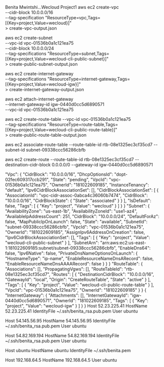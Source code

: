 Benita Mwintshi...Wecloud Project1
aws ec2 create-vpc \
    --cidr-block 10.0.0.0/16 \
    --tag-specification "ResourceType=vpc,Tags=[{Key=project,Value=wecloud}]" \
    > create-vpc-output.json

 aws ec2 create-subnet \
    --vpc-id vpc-01536b0a1c121ea75 \
    --cidr-block 10.0.0.0/24 \
    --tag-specifications "ResourceType=subnet,Tags=[{Key=project,Value=wecloud-cli-public-subnet}]" \
    > create-public-subnet-output.json 

aws ec2 create-internet-gateway \
    --tag-specifications "ResourceType=internet-gateway,Tags=[{Key=project,Value=wecloud-igw}]" \
    > create-internet-gateway-output.json

aws ec2 attach-internet-gateway \
    --internet-gateway-id igw-0440d0cc5d6890571 \
    --vpc-id vpc-01536b0a1c121ea75


aws ec2 create-route-table --vpc-id vpc-01536b0a1c121ea75 \
 --tag-specifications "ResourceType=route-table,Tags=[{Key=project,Value=wecloud-cli-public-route-table}]" \
    > create-public-route-table-output.json 

 aws ec2 associate-route-table --route-table-id rtb-08e1325ec3cf35cd7 --subnet-id subnet-09338ccc56286cbfb   

 aws ec2 create-route --route-table-id rtb-08e1325ec3cf35cd7 --destination-cidr-block 0.0.0.0/0 --gateway-id igw-0440d0cc5d6890571

"Vpc": {
        "CidrBlock": "10.0.0.0/16",
        "DhcpOptionsId": "dopt-02fec609317ccb291",
        "State": "pending",
        "VpcId": "vpc-01536b0a1c121ea75",
        "OwnerId": "181022609185",
        "InstanceTenancy": "default",
        "Ipv6CidrBlockAssociationSet": [],
        "CidrBlockAssociationSet": [
            {
                "AssociationId": "vpc-cidr-assoc-0abca4c36060b7474",
                "CidrBlock": "10.0.0.0/16",
                "CidrBlockState": {
                    "State": "associated"
                }
            }
        ],
        "IsDefault": false,
        "Tags": [
            {
                "Key": "project",
                "Value": "wecloud"
            }
        ]
    }
}
"Subnet": {
        "AvailabilityZone": "us-east-1b",
        "AvailabilityZoneId": "use1-az4",
        "AvailableIpAddressCount": 251,
        "CidrBlock": "10.0.0.0/24",
        "DefaultForAz": false,
        "MapPublicIpOnLaunch": false,
        "State": "available",
        "SubnetId": "subnet-09338ccc56286cbfb",
        "VpcId": "vpc-01536b0a1c121ea75",
        "OwnerId": "181022609185",
        "AssignIpv6AddressOnCreation": false,
        "Ipv6CidrBlockAssociationSet": [],
        "Tags": [
            {
                "Key": "project",
                "Value": "wecloud-cli-public-subnet"
            }
        ],
        "SubnetArn": "arn:aws:ec2:us-east-1:181022609185:subnet/subnet-09338ccc56286cbfb",
        "EnableDns64": false,
        "Ipv6Native": false,
        "PrivateDnsNameOptionsOnLaunch": {
            "HostnameType": "ip-name",
            "EnableResourceNameDnsARecord": false,
            "EnableResourceNameDnsAAAARecord": false
        }
    }
}
 "RouteTable": {
        "Associations": [],
        "PropagatingVgws": [],
        "RouteTableId": "rtb-08e1325ec3cf35cd7",
        "Routes": [
            {
                "DestinationCidrBlock": "10.0.0.0/16",
                "GatewayId": "local",
                "Origin": "CreateRouteTable",
                "State": "active"
            }
        ],
        "Tags": [
            {
                "Key": "project",
                "Value": "wecloud-cli-public-route-table"
            }
        ],
        "VpcId": "vpc-01536b0a1c121ea75",
        "OwnerId": "181022609185"
    }
}
{
    "InternetGateway": {
        "Attachments": [],
        "InternetGatewayId": "igw-0440d0cc5d6890571",
        "OwnerId": "181022609185",
        "Tags": [
            {
                "Key": "project",
                "Value": "wecloud-igw"
            }
        ]
    }
}
Host 52.23.225.41
  HostName 52.23.225.41
  IdentityFile ~/.ssh/benita_rsa.pub.pem
  User ubuntu

Host 54.145.56.95
  HostName 54.145.56.95
  IdentityFile ~/.ssh/benita_rsa.pub.pem
  User ubuntu

Host 54.82.169.194
  HostName 54.82.169.194
  IdentityFile ~/.ssh/benita_rsa.pub.pem
  User ubuntu

Host ubuntu
  HostName ubuntu
  IdentityFile ~/.ssh/benita.pem

Host 192.168.64.5
  HostName 192.168.64.5
  User ubuntu
